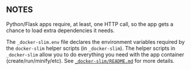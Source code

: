 ## NOTES

Python/Flask apps require, at least, one HTTP call, so the app gets a chance to load extra dependencies it needs.

The `_docker-slim.env` file declares the environment variables required by the `docker-slim` helper scripts (in `_docker-slim`). The helper scripts in `_docker-slim` allow you to do everything you need with the app container (create/run/minify/etc). See [`_docker-slim/README.md`](_docker-slim/README.md) for more details.
